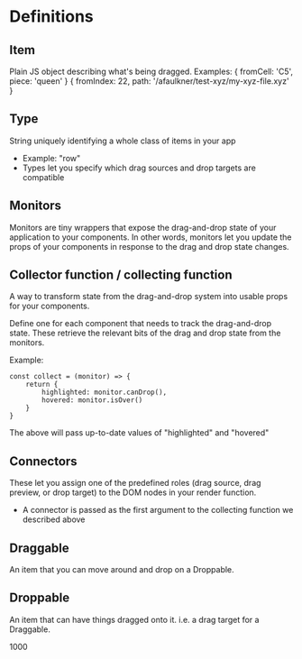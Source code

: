 Definitions
===========
Item
----
Plain JS object describing what's being dragged.
Examples:
    { fromCell: 'C5', piece: 'queen' }
    { fromIndex: 22, path: '/afaulkner/test-xyz/my-xyz-file.xyz' }

Type
----
String uniquely identifying a whole class of items in your app
-   Example: "row"
-   Types let you specify which drag sources and drop targets are compatible

Monitors
--------
Monitors are tiny wrappers that expose the drag-and-drop state of your application to your components.
In other words, monitors let you update the props of your components in response to the drag and drop state changes.

Collector function / collecting function
-----------------------------------------
A way to transform state from the drag-and-drop system into usable props for your components.

Define one for each component that needs to track the drag-and-drop state.
These retrieve the relevant bits of the drag and drop state from the monitors.

Example:
```
const collect = (monitor) => {
    return {
        highlighted: monitor.canDrop(),
        hovered: monitor.isOver()
    }
}
```
The above will pass up-to-date values of "highlighted" and "hovered"

Connectors
----------
These let you assign one of the predefined roles (drag source, drag preview, or drop target) to the DOM nodes in your render function.
-   A connector is passed as the first argument to the collecting function we described above

Draggable
---------
An item that you can move around and drop on a Droppable.

Droppable
---------
An item that can have things dragged onto it. i.e. a drag target for a Draggable.

1000


 
